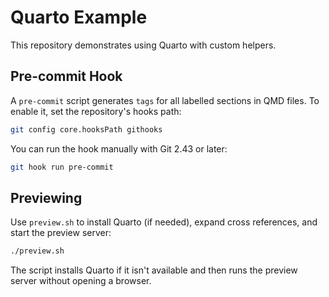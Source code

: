 # Quarto Example

This repository demonstrates using Quarto with custom helpers.

## Pre-commit Hook

A `pre-commit` script generates `tags` for all labelled sections in QMD
files. To enable it, set the repository's hooks path:

```bash
git config core.hooksPath githooks
```

You can run the hook manually with Git 2.43 or later:

```bash
git hook run pre-commit
```

## Previewing

Use `preview.sh` to install Quarto (if needed), expand cross references, and
start the preview server:

```bash
./preview.sh
```

The script installs Quarto if it isn't available and then runs the preview
server without opening a browser.
